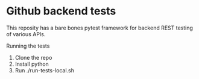 # Github backend tests
This reposity has a bare bones pytest framework for backend REST testing of various APIs. 

Running the tests
1. Clone the repo
2. Install python
3. Run ./run-tests-local.sh
